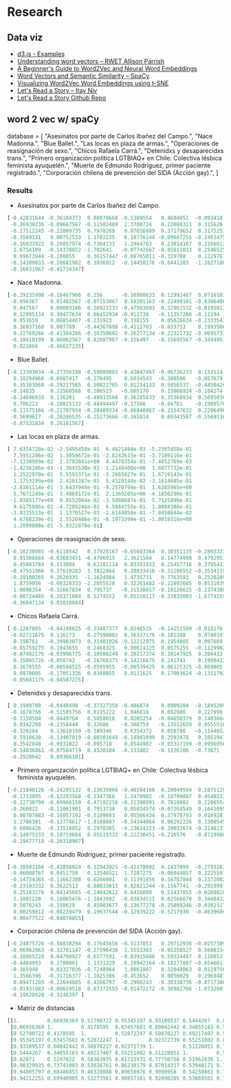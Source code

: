 # Research

## Data viz
* [d3.js - Examples](https://observablehq.com/@d3/gallery)
* [Understanding word vectors – RWET Allison Parrish](https://github.com/aparrish/rwet/blob/master/understanding-word-vectors.ipynb)
* [A Beginner's Guide to Word2Vec and Neural Word Embeddings](https://pathmind.com/wiki/word2vec)
* [Word Vectors and Semantic Similarity – SpaCy](https://spacy.io/usage/vectors-similarity)
* [Visualizing Word2Vec Word Embeddings using t-SNE](https://towardsdatascience.com/google-news-and-leo-tolstoy-visualizing-word2vec-word-embeddings-with-t-sne-11558d8bd4d)
* [Let's Read a Story – Itay Niv](http://www.itayniv.com/lets-read-a-story)
* [Let's Read a Story Github Repo](https://github.com/itayniv/lets-read-a-story)

## word 2 vec w/ spaCy
database = [
    "Asesinatos por parte de Carlos Ibañez del Campo.",
    "Nace Madonna.",
    "Blue Ballet.",
    "Las locas en plaza de armas.",
    "Operaciones de reasignación de sexo.",
    "Chicos Rafaela Carrá.",
    "Detenidxs y desaparecidxs trans.",
    "Primero organización política LGTBIAQ+ en Chile: Colectiva lésbica feminista ayuquelén.",
    "Muerte de Edmundo Rodriguez, primer paciente registrado.",
    "Corporación chilena de prevención del SIDA (Acción gay).",
]

### Results
* Asesinatos por parte de Carlos Ibañez del Campo.
```python
[-0.42831644 -0.36184373  0.08979666 -0.5389554   0.4694051  -0.093418
 -0.36930236 -0.09667567 -0.11502489  2.3700724   0.22080311  0.315628
 -0.17512245 -0.22009735  0.7978269   0.07656889  0.37179652  0.31752518
 -0.3569131   0.00752533  1.1782235   0.18776144 -0.09687255 -0.24034755
 -0.16933922  0.26057974 -0.7304133   1.2464763   0.23814167  0.21666123
  1.6754109  -0.14378022 -1.702641   -0.07742667 -0.01611033  0.25465256
  0.69673944 -0.100055    0.36157447 -0.08765011 -0.319708    0.12297678
 -0.14109033 -0.28681982  0.3936912  -0.14458176 -0.6441283  -1.2627188
 -0.16831967 -0.41734347]
```

* Nace Madonna.
```python
[-0.29235998 -0.16467966  0.256      -0.16900833  0.12992467  0.07161033
 -0.098367    0.01482567 -0.07153067  0.59201163 -0.22499101 -0.03064866
  0.047567    0.08093166  0.36923233 -0.47503603  0.32961532 -0.01950134
  0.12995134  0.30477634  0.06452934 -0.011738   -0.11357266 -0.11194
  0.051659    0.08854467 -0.231923    0.338155    0.05026634 -0.23335433
  0.36937168  0.007789   -0.44367698 -0.4112703  -0.033753    0.19935067
  0.22769266 -0.41304266 -0.16350602  0.26277134 -0.22321732 -0.06957334
 -0.18418199  0.06062567  0.02087967 -0.156497   -0.15695567 -0.34949532
  0.021866   -0.46627235]
```
* Blue Ballet.
```python
[-0.13303034 -0.27356198 -0.59809065 -0.43047467 -0.06726233  0.153114
  0.18294966 -0.6987417  -0.276495    0.6034543  -0.300506   -0.057679
  0.35383868 -0.29217565  0.50822765  0.01234133  0.5056537  -0.44504264
 -0.14835     0.23568566  0.206523   -0.665178    0.15066934 -0.104274
 -0.24696933  0.136201   -0.48933566  0.36285833  0.35368934  0.5695036
  0.706222   -0.10815132 -0.48494497 -0.17566    -0.04761    -0.19095767
 -0.21575166 -0.21707934 -0.20489334 -0.06948867 -0.21547632  0.22064966
 -0.5699627  -0.20286535 -0.25273666 -0.165814    0.09343567 -0.55691165
 -0.07531834  0.26181567]
```
* Las locas en plaza de armas.
```python
[ 7.6354720e-02 -2.5495458e-01  6.4621484e-03 -5.2365458e-01
  7.5951286e-02  1.3050672e-01 -2.8242615e-01 -3.7109116e-01
 -7.1338989e-02  2.3703041e+00  4.4478354e-01 -7.4052769e-03
 -1.4236286e-01 -1.3645530e-01  1.2140400e+00  3.6077732e-01
  1.2522970e-01  5.5593371e-01 -3.2685027e-01  1.6719143e-01
  1.1753299e+00  2.4281287e-01  5.4328144e-02 -3.1614685e-01
 -2.8301114e-01  3.6437944e-01 -9.2570794e-01  1.6385965e+00
  5.7671249e-01  3.4069172e-01  2.1369205e+00 -4.1850290e-01
 -1.9385177e+00  9.8552004e-02 -3.5008687e-01  5.7125890e-01
  9.6175086e-01 -4.7289246e-01  6.5044755e-01  1.8084386e-01
 -3.0335513e-01  1.1378527e-03 -2.6144058e-01 -7.8450844e-02
  4.6768239e-01  1.5520486e-01 -6.1973399e-01 -1.8019316e+00
  1.2099000e-01 -5.9322870e-01]
```
* Operaciones de reasignación de sexo.
```python
[-0.10230985 -0.6110542   0.37928167 -0.65603364  0.30351135 -0.28033233
  0.01506684 -0.03693451 -0.4796915   2.3621504   0.14774998  0.47929534
  0.45883784  0.113094    0.62281114  0.03391933  0.25457716  0.37854317
 -0.47551966  0.37610283  1.3822064   0.28833416 -0.31106552 -0.3534155
 -0.19100265  0.2626935  -1.1624984   1.4735731   0.7763593   0.25202098
  1.8759056  -0.08328333 -2.2055528   0.32261482 -0.22893685  0.05310399
  1.0098354  -0.32667834  0.795737   -0.31538817 -0.10126615 -0.23743801
 -0.00724465  0.28371084  0.5274552   0.05150117 -0.33835003 -1.6774559
 -0.36047134  0.01010884]
 ```
* Chicos Rafaela Carrá.
```python
[ 0.1267885  -0.04198625 -0.33487377  0.0246535  -0.14251599 -0.018176
 -0.02721675  0.116173    0.27590802  0.36337176 -0.101188    0.07401975
  0.198761   -0.39983073  0.31401926 -0.12212975  0.1954085   0.097669
 -0.05759275  0.1043655   0.2468325   0.00614125  0.0575255  -0.11299825
 -0.07482176 -0.03996775 -0.10500249  0.20217374  0.39147925  0.204433
  0.35895726 -0.058742   -0.16766375 -0.14216675  0.241741    0.19994225
  0.1678555  -0.00598525 -0.0595955  -0.08539425  0.06125325 -0.069085
  0.0970605  -0.17051326  0.0388055   0.0111625   0.17003624 -0.13117924
 -0.05681175 -0.04507275]
```
* Detenidxs y desaparecidxs trans.
```python
[ 0.1949708  -0.0448498  -0.37327358 -0.486874    0.0909204  -0.18452099
 -0.1678766  -0.51505756  0.0195222   1.046818    0.082986    0.227999
 -0.1150584  -0.0449764   0.5058018   0.0285254  -0.04650379  0.1403664
  0.0342208  -0.2358444   0.32686    -0.308759   -0.13512659  0.0555516
 -0.329284    0.13610199 -0.389346    0.6354372   0.050786   -0.1144652
  0.5918638  -0.13407819 -0.80101645 -0.14901099  0.2592478   0.10519479
  0.3542048  -0.0931022  -0.095718    0.0544982  -0.03317199 -0.0956956
 -0.14036861 -0.07584719  0.4520184  -0.131802   -0.1126106  -0.73671
 -0.2920042   0.09366101]
```
* Primero organización política LGTBIAQ+ en Chile: Colectiva lésbica feminista ayuquelén.
```python
[-0.21848126 -0.24205132  0.23635066 -0.40284166  0.20049594  0.10751283
 -0.1733095  -0.12293568 -0.3347366   1.2470902  -0.10799807  0.45401534
 -0.22730799 -0.09966159  0.47192216 -0.21398991  0.7810082   0.22865544
 -0.260822   -0.11061901  0.7913738   0.05034574 -0.07264549  0.16410959
  0.00707883 -0.16057192 -0.5109603   0.95566434  0.37970793  0.01692816
  1.2706381  -0.13774617 -1.0188607  -0.54344064  0.00292226  0.33005455
  0.6006426  -0.33518052  0.2970305  -0.23614223 -0.39032674 -0.31482372
 -0.14875233  0.10719684  0.05519332 -0.22230451 -0.216576   -0.8729988
 -0.19477718 -0.28310907]
```
* Muerte de Edmundo Rodriguez, primer paciente registrado.
```python
[-0.30503166 -0.41856024  0.32943925 -0.41178602  0.2437099  -0.27932632
 -0.06008767  0.0451759   0.12546521  1.7287275  -0.06044857  0.22255976
 -0.14754365 -0.11662388  0.6266601   0.11391856  0.34787944  0.23720023
 -0.23183332  0.3622513   0.88033813  0.02821244 -0.1567741  -0.29199913
  0.25183278  0.04145665 -0.24042612  0.6416089   0.51437855 -0.02608288
  1.1002228   0.18065476 -1.1843992  -0.03834511  0.02566678  0.3448412
  0.5078243  -0.158629    0.45903677  0.13677278 -0.25809246 -0.03923178
  0.00259812 -0.08239479  0.19637544 -0.12939222 -0.5217936  -0.8639686
  0.00477522 -0.04070855]
```
* Corporación chilena de prevención del SIDA (Acción gay).
```python
[-0.24875726 -0.38838294  0.17645656 -0.5137853   0.29712936 -0.02573891
 -0.06963963 -0.32791147 -0.27596438  1.5553303  -0.05358527  0.5608154
 -0.18065228  0.04790927  0.6577591  -0.03915688  0.59324497  0.11085374
 -0.4484993   0.2709061   1.1331229   0.29942164 -0.18177807 -0.05466119
 -0.165948    0.03327036 -0.7248964   1.0861007   0.32048863  0.01197563
  1.3566396  -0.31716377 -1.1025386  -0.453652    0.0056029   0.29694873
  0.89471203 -0.22644685  0.4266797  -0.2908243  -0.38338736 -0.07173801
 -0.01931983 -0.00619518  0.07372555 -0.01472272 -0.36982766 -1.0732001
 -0.19620928 -0.3248397 ]
```

* Matriz de distancias
```python
[[1.         0.66936369 0.52790722 0.95345197 0.93189537 0.5444267  0.82871    0.90329935 0.94005797 0.94212251]
 [0.66936369 1.         0.4178595  0.63457681 0.60042442 0.34855183 0.5297822  0.73741003 0.68486853 0.69940965]
 [0.52790722 0.4178595  1.         0.52872247 0.50870227 0.49217407 0.58363935 0.53026761 0.46328088 0.53273561]
 [0.95345197 0.63457681 0.52872247 1.         0.92372739 0.55251002 0.81733931 0.86238179 0.89650976 0.90857161]
 [0.93189537 0.60042442 0.50870227 0.92372739 1.         0.51228051 0.77750758 0.87014317 0.9090958  0.92090285]
 [0.5444267  0.34855183 0.49217407 0.55251002 0.51228051 1.         0.51962836 0.53948171 0.54250861 0.53669501]
 [0.82871    0.5297822  0.58363935 0.81733931 0.77750758 0.51962836 1.         0.75492319 0.73587743 0.77877471]
 [0.90329935 0.73741003 0.53026761 0.86238179 0.87014317 0.53948171 0.75492319 1.         0.86694895 0.95799148]
 [0.94005797 0.68486853 0.46328088 0.89650976 0.9090958  0.54250861 0.73587743 0.86694895 1.         0.9012581 ]
 [0.94212251 0.69940965 0.53273561 0.90857161 0.92090285 0.53669501 0.77877471 0.95799148 0.9012581  1.        ]]
```